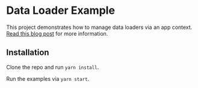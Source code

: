 # Data Loader Example

This project demonstrates how to manage data loaders via an app context. [Read this blog post](https://spin.atomicobject.com/2018/08/06/data-loaders-nodejs/) for more information.

## Installation

Clone the repo and run `yarn install`.

Run the examples via `yarn start`.
